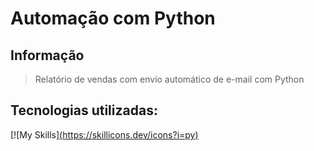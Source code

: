 # Automação com Python
## Informação
> Relatório de vendas com envio automático de e-mail com Python

## Tecnologias utilizadas:
[![My Skills][(https://skillicons.dev/icons?i=py)](https://skillicons.dev)
